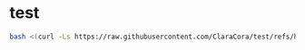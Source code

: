 # test

```bash
bash <(curl -Ls https://raw.githubusercontent.com/ClaraCora/test/refs/heads/main/manager.sh)
```

